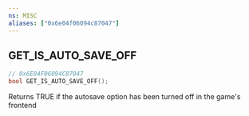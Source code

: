 ```yaml
---
ns: MISC
aliases: ["0x6e04f06094c87047"]
---
```

## GET_IS_AUTO_SAVE_OFF

```c
// 0x6E04F06094C87047
bool GET_IS_AUTO_SAVE_OFF();
```

Returns TRUE if the autosave option has been turned off in the game's frontend

